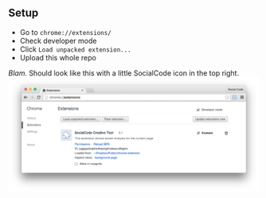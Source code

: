 ## Setup

- Go to `chrome://extensions/`
- Check developer mode
- Click `Load unpacked extension...`
- Upload this whole repo
 

*Blam.* Should look like this with a little SocialCode icon in the top right. 
![Should look like this](https://raw.githubusercontent.com/ReptarAzar/chrome-extension/master/yey.png)
